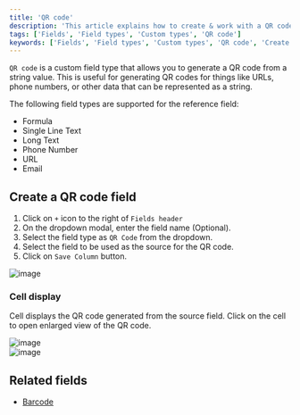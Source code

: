 ```yaml
---
title: 'QR code'
description: 'This article explains how to create & work with a QR code field.'
tags: ['Fields', 'Field types', 'Custom types', 'QR code']
keywords: ['Fields', 'Field types', 'Custom types', 'QR code', 'Create QR code field']
---
```



`QR code` is a custom field type that allows you to generate a QR code from a string value. This is useful for generating QR codes for things like URLs, phone numbers, or other data that can be represented as a string.

The following field types are supported for the reference field:
* Formula
* Single Line Text
* Long Text
* Phone Number
* URL
* Email

## Create a QR code field
1. Click on `+` icon to the right of `Fields header`
2. On the dropdown modal, enter the field name (Optional).
3. Select the field type as `QR Code` from the dropdown.
4. Select the field to be used as the source for the QR code.
5. Click on `Save Column` button.

![image](/img/v2/fields/QR.png)

### Cell display
Cell displays the QR code generated from the source field. Click on the cell to open enlarged view of the QR code.

![image](/img/v2/fields/qr-cell-display.png)  
![image](/img/v2/fields/qr-expand.png)  

## Related fields
- [Barcode](050.barcode.md)